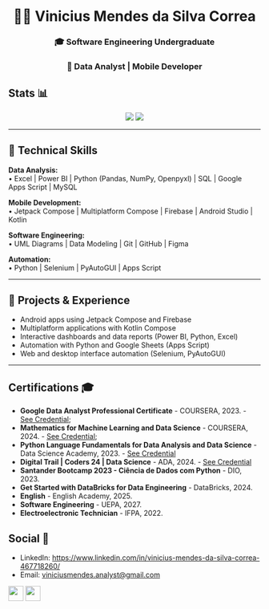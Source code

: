 <h1 align="center">👨‍💻 Vinicius Mendes da Silva Correa</h1>
<h3 align="center">🎓 Software Engineering Undergraduate</h3>
<h3 align="center">💼 Data Analyst | Mobile Developer</h3>

## Stats 📊
<p align="center">
  <img src="https://github-readme-streak-stats.herokuapp.com/?user=vinimendesk&theme=dark&count_private=true&bg_color=0d1116&title_color=ce09ec&text_color=a4aacb"> 
  <img src="https://github-readme-stats.vercel.app/api/top-langs/?username=vinimendesk&layout=compact&theme=dark">
</p>

---

## 🔧 Technical Skills

**Data Analysis:**  
• Excel | Power BI | Python (Pandas, NumPy, Openpyxl) | SQL | Google Apps Script | MySQL

**Mobile Development:**  
• Jetpack Compose | Multiplatform Compose | Firebase | Android Studio | Kotlin

**Software Engineering:**  
• UML Diagrams | Data Modeling | Git | GitHub | Figma

**Automation:**  
• Python | Selenium | PyAutoGUI | Apps Script

---

## 📌 Projects & Experience

- Android apps using Jetpack Compose and Firebase  
- Multiplatform applications with Kotlin Compose  
- Interactive dashboards and data reports (Power BI, Python, Excel)  
- Automation with Python and Google Sheets (Apps Script)  
- Web and desktop interface automation (Selenium, PyAutoGUI)

---

## Certifications 🎓
- **Google Data Analyst Professional Certificate** - COURSERA, 2023. - <a target="_blank" href="(https://www.credly.com/badges/de20ec39-e34c-44f1-b81a-eff85458ea77/linked_in_profile)">See Credential</a>;
- **Mathematics for Machine Learning and Data Science** - COURSERA, 2024. - <a target="_blank" href="(https://www.coursera.org/account/accomplishments/specialization/LGSV97APTY6A)">See Credential</a>;
- **Python Language Fundamentals for Data Analysis and Data Science** - Data Science Academy, 2023. - <a target="_blank" href="https://mycourse.app/XhMj4cHHRrqFNBiD8">See Credential</a>
- **Digital Trail | Coders 24 | Data Science** - ADA, 2024. - <a target="_blank" href="(https://ada.tech/certificado?code=1acc10d6-c727-ae6e-0687-ec73d37065bd)">See Credential</a>
- **Santander Bootcamp 2023 - Ciência de Dados com Python** - DIO, 2023.
- **Get Started with DataBricks for Data Engineering** - DataBricks, 2024.
- **English** - English Academy, 2025.
- **Software Engineering** - UEPA, 2027.
- **Electroelectronic Technician** - IFPA, 2022.

## Social 🤝
- LinkedIn: <a target="_blank" href="https://www.linkedin.com/in/vinicius-mendes-da-silva-correa-467718260/">https://www.linkedin.com/in/vinicius-mendes-da-silva-correa-467718260/</a>
- Email: <a target="_blank" href="mailto:viniciusmendes.analyst@gmail.com">viniciusmendes.analyst@gmail.com</a>

[<img height="30px" marginLeft="5px" src="https://img.shields.io/badge/LinkedIn-0077B5?style=for-the-badge&logo=linkedin&logoColor=white">](https://www.linkedin.com/in/vinicius-mendes-da-silva-correa-467718260/)
[<img height="30px" src="https://img.shields.io/badge/Gmail-D14836?style=for-the-badge&logo=gmail&logoColor=white">](mailto:viniciusmendes.analyst@gmail.com)
